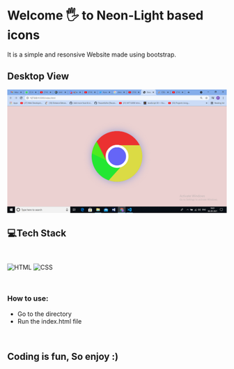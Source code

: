 # Welcome 🖐 to Neon-Light based icons
It is a simple and resonsive Website made using bootstrap.

## Desktop View
![Default View](img/chromelogo.png)


## 💻Tech Stack
<br>

![HTML](https://img.shields.io/badge/html5%20-%23E34F26.svg?&style=for-the-badge&logo=html5&logoColor=white)
![CSS](https://img.shields.io/badge/css3%20-%231572B6.svg?&style=for-the-badge&logo=css3&logoColor=white)


<br>

### How to use:



- Go to the directory
- Run the index.html file


<br>

## Coding is fun, So enjoy :) 
